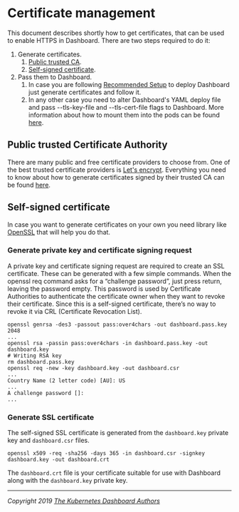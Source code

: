 # Certificate management

This document describes shortly how to get certificates, that can be used to enable HTTPS in Dashboard. There are two steps required to do it:

1. Generate certificates.
    1. [Public trusted CA](#public-trusted-certificate-authority).
    2. [Self-signed certificate](#self-signed-certificate).
2. Pass them to Dashboard.
    1. In case you are following [Recommended Setup](./installation.md#recommended-setup) to deploy Dashboard just generate certificates and follow it.
    2. In any other case you need to alter Dashboard's YAML deploy file and pass --tls-key-file and --tls-cert-file flags to Dashboard. More information about how to mount them into the pods can be found [here](https://kubernetes.io/docs/concepts/storage/volumes/).

## Public trusted Certificate Authority

There are many public and free certificate providers to choose from. One of the best trusted certificate providers is [Let's encrypt](https://letsencrypt.org/). Everything you need to know about how to generate certificates signed by their trusted CA can be found [here](https://letsencrypt.org/getting-started/).

## Self-signed certificate

In case you want to generate certificates on your own you need library like [OpenSSL](https://www.openssl.org/) that will help you do that.

### Generate private key and certificate signing request

A private key and certificate signing request are required to create an SSL certificate. These can be generated with a few simple commands. When the openssl req command asks for a “challenge password”, just press return, leaving the password empty. This password is used by Certificate Authorities to authenticate the certificate owner when they want to revoke their certificate. Since this is a self-signed certificate, there’s no way to revoke it via CRL (Certificate Revocation List).

```
openssl genrsa -des3 -passout pass:over4chars -out dashboard.pass.key 2048
...
openssl rsa -passin pass:over4chars -in dashboard.pass.key -out dashboard.key
# Writing RSA key
rm dashboard.pass.key
openssl req -new -key dashboard.key -out dashboard.csr
...
Country Name (2 letter code) [AU]: US
...
A challenge password []:
...
```

### Generate SSL certificate

The self-signed SSL certificate is generated from the `dashboard.key` private key and `dashboard.csr` files.

```
openssl x509 -req -sha256 -days 365 -in dashboard.csr -signkey dashboard.key -out dashboard.crt
```

The `dashboard.crt` file is your certificate suitable for use with Dashboard along with the `dashboard.key` private key.

----
_Copyright 2019 [The Kubernetes Dashboard Authors](https://github.com/kubernetes/dashboard/graphs/contributors)_
